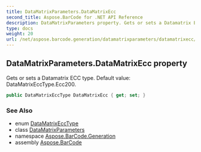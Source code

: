 ```yaml
---
title: DataMatrixParameters.DataMatrixEcc
second_title: Aspose.BarCode for .NET API Reference
description: DataMatrixParameters property. Gets or sets a Datamatrix ECC type. Default value DataMatrixEccType.Ecc200
type: docs
weight: 20
url: /net/aspose.barcode.generation/datamatrixparameters/datamatrixecc/
---
```

## DataMatrixParameters.DataMatrixEcc property

Gets or sets a Datamatrix ECC type. Default value: DataMatrixEccType.Ecc200.

```csharp
public DataMatrixEccType DataMatrixEcc { get; set; }
```

### See Also

* enum [DataMatrixEccType](../../datamatrixecctype/)
* class [DataMatrixParameters](../)
* namespace [Aspose.BarCode.Generation](../../datamatrixparameters/)
* assembly [Aspose.BarCode](../../../)


